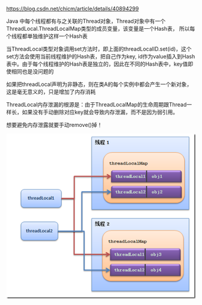 https://blog.csdn.net/chicm/article/details/40894299


Java 中每个线程都有与之关联的Thread对象，Thread对象中有一个ThreadLocal.ThreadLocalMap类型的成员变量，该变量是一个Hash表， 所以每个线程都单独维护这样一个Hash表

当ThreadLocal类型对象调用set方法时，即上面的threadLocalID.set(id)，这个set方法会使用当前线程维护的Hash表，把自己作为key, id作为value插入到Hash表中。由于每个线程维护的Hash表是独立的，因此在不同的Hash表中，key值即使相同也是没问题的


如果把threadLocal声明为非静态，则在类A的每个实例中都会产生一个新对象，这是毫无意义的，只是增加了内存消耗


ThreadLocal内存泄漏的根源是：由于ThreadLocalMap的生命周期跟Thread一样长，如果没有手动删除对应key就会导致内存泄漏，而不是因为弱引用。

想要避免内存泄露就要手动remove()掉！


![](/assets/20141107163750671)
